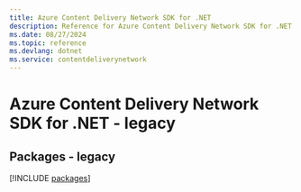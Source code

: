 ```yaml
---
title: Azure Content Delivery Network SDK for .NET
description: Reference for Azure Content Delivery Network SDK for .NET
ms.date: 08/27/2024
ms.topic: reference
ms.devlang: dotnet
ms.service: contentdeliverynetwork
---
```

# Azure Content Delivery Network SDK for .NET - legacy
## Packages - legacy
[!INCLUDE [packages](content-delivery-network-index.md)]